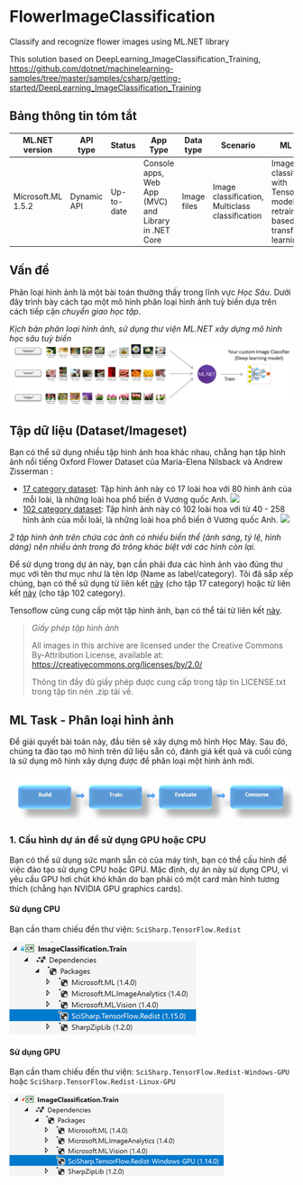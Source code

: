 # FlowerImageClassification
Classify and recognize flower images using ML.NET library

This solution based on DeepLearning_ImageClassification_Training, https://github.com/dotnet/machinelearning-samples/tree/master/samples/csharp/getting-started/DeepLearning_ImageClassification_Training

## Bảng thông tin tóm tắt
| ML.NET version | API type          | Status                        | App Type    | Data type | Scenario            | ML Task                   | Algorithms                  |
|----------------|-------------------|-------------------------------|-------------|-----------|---------------------|---------------------------|-----------------------------|
| Microsoft.ML 1.5.2 | Dynamic API | Up-to-date | Console apps, Web App (MVC) and Library in .NET Core | Image files | Image classification, Multiclass classification | Image classification with TensorFlow model retrain based on transfer learning  | DNN architectures: ResNet, InceptionV3, MobileNet, etc.  |

## Vấn đề
Phân loại hình ảnh là một bài toán thường thấy trong lĩnh vực *Học Sâu*. Dưới đây trình bày cách tạo một mô hình phân loại hình ảnh tuỳ biến dựa trên cách tiếp cận *chuyển giao học tập*.

*Kịch bản phân loại hình ảnh, sử dụng thư viện ML.NET xây dựng mô hình học sâu tuỳ biến*
![](Readme/image-classifier-scenario.png)


## Tập dữ liệu (Dataset/Imageset)
Bạn có thể sử dụng nhiều tập hình ảnh hoa khác nhau, chẳng hạn tập hình ảnh nổi tiếng Oxford Flower Dataset của Maria-Elena Nilsback và Andrew Zisserman
:
* [17 category dataset](https://www.robots.ox.ac.uk/~vgg/data/flowers/17/index.html): Tập hình ảnh này có 17 loài hoa với 80 hình ảnh của mỗi loài, là những loài hoa phổ biến ở Vương quốc Anh.
![](17categories.jpg)
* [102 category dataset](https://www.robots.ox.ac.uk/~vgg/data/flowers/102/index.html): Tập hình ảnh này có 102 loài hoa với từ 40 - 258 hình ảnh của mỗi loài, là những loài hoa phổ biến ở Vương quốc Anh.
![](102categories.jpg)

*2 tập hình ảnh trên chứa các ảnh có nhiều biến thể (ảnh sáng, tỷ lệ, hình dáng) nên nhiều ảnh trong đó trông khác biệt với các hình còn lại.*

Để sử dụng trong dự án này, bạn cần phải đưa các hình ảnh vào đúng thư mục với tên thư mục như là tên lớp (Name as label/category). Tôi đã sắp xếp chúng, bạn có thể sử dụng từ liên kết [này](https://github.com/quocthang0507/ImageClassificationExample/tree/master/jpg) (cho tập 17 category) hoặc từ liên kết [này](https://github.com/quocthang0507/102-Category-Flower/tree/master/jpg) (cho tập 102 category).

Tensoflow cũng cung cấp một tập hình ảnh, bạn có thể tải từ liên kết [này](http://download.tensorflow.org/example_images/flower_photos.tgz).

> *Giấy phép tập hình ảnh*
>
> All images in this archive are licensed under the Creative Commons By-Attribution License, available at:
https://creativecommons.org/licenses/by/2.0/
>
> Thông tin đầy đủ giấy phép được cung cấp trong tập tin LICENSE.txt trong tập tin nén .zip tải về.

## ML Task - Phân loại hình ảnh

Để giải quyết bài toán này, đầu tiên sẽ xây dựng mô hình Học Máy. Sau đó, chúng ta đào tạo mô hình trên dữ liệu sẵn có, đánh giá kết quả và cuối cùng là sử dụng mô hình xây dựng được để phân loại một hình ảnh mới.

![](Readme/modelpipeline.png)

### 1. Cấu hình dự án để sử dụng GPU hoặc CPU

Bạn có thể sử dụng sức mạnh sẵn có của máy tính, bạn có thể cấu hình để việc đào tạo sử dụng CPU hoặc GPU. Mặc định, dự án này sử dụng CPU, vì yêu cầu GPU hơi chút khó khăn do bạn phải có một card màn hình tương thích (chẳng hạn NVIDIA GPU graphics cards).

#### Sử dụng CPU

Bạn cần tham chiếu đến thư viện: `SciSharp.TensorFlow.Redist`

![](Readme/cpu.png)


#### Sử dụng GPU

Bạn cần tham chiếu đến thư viện: `SciSharp.TensorFlow.Redist-Windows-GPU` hoặc `SciSharp.TensorFlow.Redist-Linux-GPU`

![](Readme/gpu.png)
